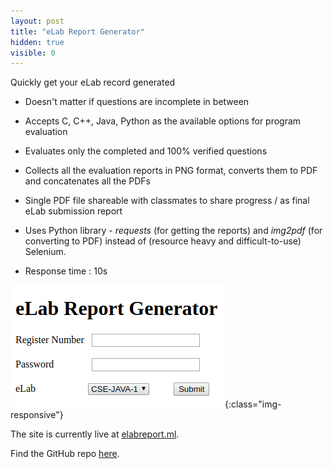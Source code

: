 ```yaml
---
layout: post
title: "eLab Report Generator"
hidden: true
visible: 0
---
```

Quickly get your eLab record generated

- Doesn't matter if questions are incomplete in between

- Accepts C, C++, Java, Python as the available options for program evaluation

- Evaluates only the completed and 100% verified questions

- Collects all the evaluation reports in PNG format, converts them to PDF and concatenates all the PDFs

- Single PDF file shareable with classmates to share progress / as final eLab submission report

- Uses Python library - _requests_ (for getting the reports) and _img2pdf_ (for converting to PDF) instead of (resource heavy and difficult-to-use) Selenium.

- Response time : 10s

![Screenshot](/assets/elab-report.png){:class="img-responsive"}

The site is currently live at <a href="http://elabreport.ml/">elabreport.ml</a>.

Find the GitHub repo <a href="https://github.com/rounakdatta/elab-quick-print">here</a>.